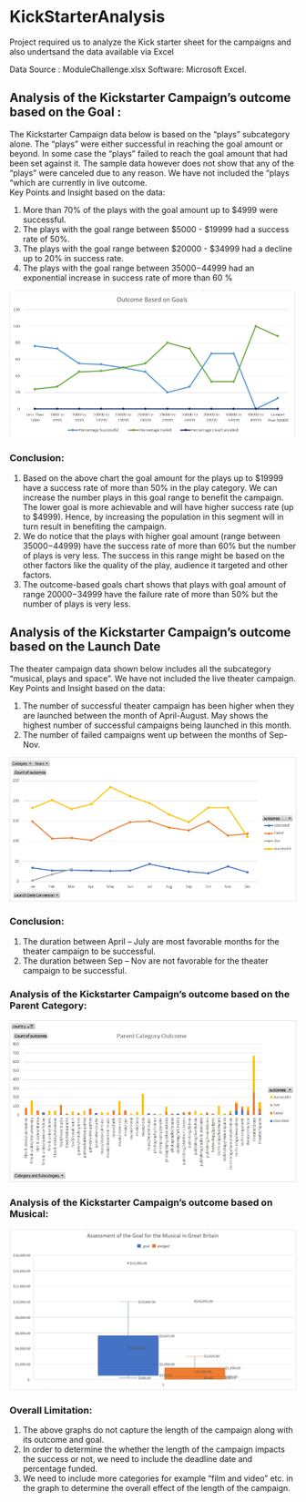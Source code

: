 # KickStarterAnalysis
Project required us to analyze the Kick starter sheet for the campaigns and also undertsand the data available via Excel

Data Source : ModuleChallenge.xlsx
Software: Microsoft Excel.

## Analysis of the Kickstarter Campaign’s outcome based on the Goal :
The Kickstarter Campaign data below is based on the “plays” subcategory alone. The “plays” were either successful in reaching the goal amount or beyond. In some case the “plays” failed to reach the goal amount that had been set against it. The sample data however does not show that any of the “plays” were canceled due to any reason. We have not included the “plays “which are currently in live outcome.    
Key Points and Insight based on the data:
1.	More than 70% of the plays with the goal amount up to $4999 were successful.
2.	 The plays with the goal range between $5000 - $19999 had a success rate of 50%.
3.	The plays with the goal range between $20000 - $34999 had a decline up to 20% in success rate.
4.	The plays with the goal range between $35000 -$44999 had an exponential increase in success rate of more than 60 %

![](Images/OutcomesBasedOnGoals.png)

### Conclusion:
1.	Based on the above chart the goal amount for the plays up to $19999 have a success rate of more than 50% in the play category. We can increase the number plays in this goal range to benefit the campaign. The lower goal is more achievable and will have higher success rate (up to $4999). Hence, by increasing the population in this segment will in turn result in benefiting the campaign.   
2.	We do notice that the plays with higher goal amount (range between $35000-$44999) have the success rate of more than 60% but the number of plays is very less. The success in this range might be based on the other factors like the quality of the play, audience it targeted and other factors. 
3.	The outcome-based goals chart shows that plays with goal amount of range $20000-$34999 have the failure rate of more than 50% but the number of plays is very less. 

## Analysis of the Kickstarter Campaign’s outcome based on the Launch Date
The theater campaign data shown below includes all the subcategory “musical, plays and space”. We have not included the live theater campaign.
Key Points and Insight based on the data:
1.	The number of successful theater campaign has been higher when they are launched between the month of April-August. May shows the highest number of successful campaigns being launched in this month.
2.	 The number of failed campaigns went up between the months of Sep- Nov.

![](Images/OutcomesBasedLaunchDate..png)

### Conclusion:
1.	The duration between April – July are most favorable months for the theater campaign to be successful.
2.	The duration between Sep – Nov are not favorable for the theater campaign to be successful.

### Analysis of the Kickstarter Campaign’s outcome based on the Parent Category:

![](Images/ParentCategoryOutcome.png)

### Analysis of the Kickstarter Campaign’s outcome based on Musical:

![](Images/GoalForMusical.png)

### Overall Limitation:
1.	The above graphs do not capture the length of the campaign along with its outcome and goal. 
2.	In order to determine the whether the length of the campaign impacts the success or not, we need to include the deadline date and percentage funded.
3.	We need to include more categories for example “film and video” etc. in the graph to determine the overall effect of the length of the campaign.

